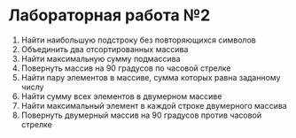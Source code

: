 # Лабораторная работа №2
1. Найти наибольшую подстроку без повторяющихся символов
2. Объединить два отсортированных массива
3. Найти максимальную сумму подмассива
4. Повернуть массив на 90 градусов по часовой стрелке
5. Найти пару элементов в массиве, сумма которых равна заданному числу
6. Найти сумму всех элементов в двумерном массиве
7. Найти максимальный элемент в каждой строке двумерного массива
8. Повернуть двумерный массив на 90 градусов против часовой стрелке